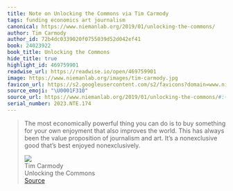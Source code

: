 ```yaml
---
title: Note on Unlocking the Commons via Tim Carmody
tags: funding economics art journalism
canonical: https://www.niemanlab.org/2019/01/unlocking-the-commons/
author: Tim Carmody
author_id: 72b4dc0339020f0755039d52d042ef41
book: 24023922
book_title: Unlocking the Commons
hide_title: true
highlight_id: 469759901
readwise_url: https://readwise.io/open/469759901
image: https://www.niemanlab.org/images/tim-carmody.jpg
favicon_url: https://s2.googleusercontent.com/s2/favicons?domain=www.niemanlab.org
source_emoji: "\U0001F310"
source_url: https://www.niemanlab.org/2019/01/unlocking-the-commons/#:~:text=The%20most%20economically,best%20enjoyed%20nonexclusively.
serial_number: 2023.NTE.174
---
```

> The most economically powerful thing you can do is to buy something for your own enjoyment that also improves the world. This has always been the value proposition of journalism and art. It’s a nonexclusive good that’s best enjoyed nonexclusively.
> <div class="quoteback-footer"><div class="quoteback-avatar"><img class="mini-favicon" src="https://s2.googleusercontent.com/s2/favicons?domain=www.niemanlab.org"></div><div class="quoteback-metadata"><div class="metadata-inner"><span style="display:none">FROM:</span><div aria-label="Tim Carmody" class="quoteback-author"> Tim Carmody</div><div aria-label="Unlocking the Commons" class="quoteback-title"> Unlocking the Commons</div></div></div><div class="quoteback-backlink"><a target="_blank" aria-label="go to the full text of this quotation" rel="noopener" href="https://www.niemanlab.org/2019/01/unlocking-the-commons/#:~:text=The%20most%20economically,best%20enjoyed%20nonexclusively." class="quoteback-arrow"> Source</a></div></div>